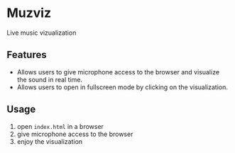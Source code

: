 # Muzviz

Live music vizualization

## Features

- Allows users to give microphone access to the browser and visualize the sound in real time.
- Allows users to open in fullscreen mode by clicking on the visualization.

## Usage

1. open `index.html` in a browser
2. give microphone access to the browser
3. enjoy the visualization
